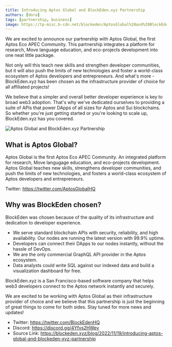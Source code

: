```yaml
---
title: Introducing Aptos Global and BlockEden.xyz Partnership
authors: [dora]
tags: [partnership, business]
image: https://tp-misc.b-cdn.net/blockeden/AptosGlobal%20and%20BlockEden.xyz.png
---
```


We are excited to announce our partnership with Aptos Global, the first Aptos Eco APEC Community. This partnership integrates a platform for research, Move language education, and eco-projects development into one neat little package.

Not only will this teach new skills and strengthen developer communities, but it will also push the limits of new technologies and foster a world-class ecosystem of Aptos developers and entrepreneurs. And what's more - BlockEden.xyz has been chosen as the infrastructure provider of choice for all affiliated projects!

We believe that a simpler and overall better developer experience is key to broad web3 adoption. That's why we've dedicated ourselves to providing a suite of APIs that power DApps of all sizes for Aptos and Sui blockchains. So whether you're just getting started or you're looking to scale up, BlockEden.xyz has you covered.

![Aptos Global and BlockEden.xyz Partnership](https://tp-misc.b-cdn.net/blockeden/AptosGlobal%20and%20BlockEden.xyz.png)


## What is Aptos Global?

Aptos Global is the first Aptos Eco APEC Community. An integrated platform for research, Move langugage education, and eco-projects development. Aptos Global teaches new skills, strengthens developer communities, and push the limits of new technologies, and fosters a world-class ecosystem of Aptos developers and entrepreneurs.

Twitter: https://twitter.com/AptosGlobalHQ

## Why was BlockEden chosen?

BlockEden was chosen because of the quality of its infrastructure and dedication to developer experience.

- We serve standard blockchain APIs with security, reliability, and high availability. Our nodes are running the latest version with 99.9% uptime.
- Developers can connect their DApps to our nodes instantly, without the hassle of DevOps.
- We are the only commercial GraphQL API provider in the Aptos ecosystem.
- Data analysts could write SQL against our indexed data and build a visualization dashboard for free.

BlockEden.xyz is a San Francisco-based software company that helps web3 developers connect to the Aptos network instantly and securely.

We are excited to be working with Aptos Global as their infrastructure provider of choice and we believe that this partnership is just the beginning of great things to come for both sides. Stay tuned for more news and updates!

* Twitter: https://twitter.com/BlockEdenHQ
* Discord: https://discord.gg/4Yfvs2HWey
* Source Link: https://blockeden.xyz/blog/2022/11/19/introducing-aptos-global-and-blockeden-xyz-partnership
